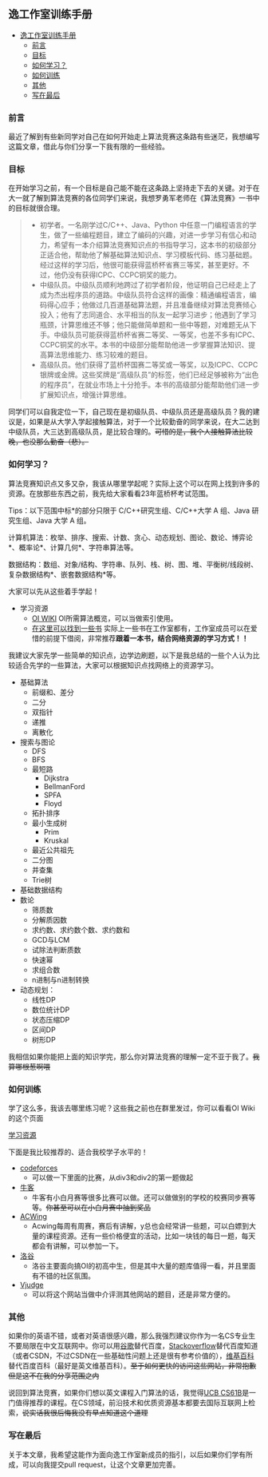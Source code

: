 ## 逸工作室训练手册

- [逸工作室训练手册](#逸工作室训练手册)
  - [前言](#前言)
  - [目标](#目标)
  - [如何学习？](#如何学习)
  - [如何训练](#如何训练)
  - [其他](#其他)
  - [写在最后](#写在最后)

### 前言
最近了解到有些新同学对自己在如何开始走上算法竞赛这条路有些迷茫，我想编写这篇文章，借此与你们分享一下我有限的一些经验。

### 目标
在开始学习之前，有一个目标是自己能不能在这条路上坚持走下去的关键。对于在大一就了解到算法竞赛的各位同学们来说，我想罗勇军老师在《算法竞赛》一书中的目标就很合理。

> * 初学者。一名刚学过C/C++、Java、Python 中任意一门编程语言的学生，做了一些编程题目，建立了编码的兴趣，对进一步学习有信心和动力，希望有一本介绍算法竞赛知识点的书指导学习，这本书的初级部分正适合他，帮助他了解基础算法知识点、学习模板代码、练习基础题。经过这样的学习后，他很可能获得蓝桥杯省赛三等奖，甚至更好。不过，他仍没有获得ICPC、CCPC铜奖的能力。
> * 中级队员。中级队员顺利地跨过了初学者阶段，他证明自己已经走上了成为杰出程序员的道路。中级队员符合这样的画像：精通编程语言，编码得心应手；他做过几百道基础算法题，并且准备继续对算法竞赛倾心投入；他有了志同道合、水平相当的队友一起学习进步；他遇到了学习瓶颈，计算思维还不够；他只能做简单题和一些中等题，对难题无从下手。中级队员可能获得蓝桥杯省赛二等奖、一等奖，也差不多有ICPC、CCPC铜奖的水平。本书的中级部分能帮助他进一步掌握算法知识、提高算法思维能力、练习较难的题目。
> * 高级队员。他们获得了蓝桥杯国赛二等奖或一等奖，以及ICPC、CCPC 银牌或金牌。这些奖牌是“高级队员”的标签，他们已经足够被称为“出色的程序员”，在就业市场上十分抢手。本书的高级部分能帮助他们进一步扩展知识点，增强计算思维。

同学们可以自我定位一下，自己现在是初级队员、中级队员还是高级队员？我的建议是，如果是从大学入学起接触算法，对于一个比较勤奋的同学来说，在大二达到中级队员，大三达到高级队员，是比较合理的。~~可惜的是，我个人接触算法比较晚，也没那么勤奋（悲）。~~

### 如何学习？
算法竞赛知识点又多又杂，我该从哪里学起呢？实际上这个可以在网上找到许多的资源。在放那些东西之前，我先给大家看看23年蓝桥杯考试范围。

Tips：以下范围中标*的部分只限于 C/C++研究生组、C/C++大学 A 组、Java 研究生组、Java 大学 A 组。

计算机算法：枚举、排序、搜索、计数、贪心、动态规划、图论、数论、博弈论*、概率论*、计算几何*、字符串算法等。

数据结构：数组、对象/结构、字符串、队列、栈、树、图、堆、平衡树/线段树、复杂数据结构*、嵌套数据结构*等。

大家可以先从这些着手学起！

* 学习资源
  * [OI WIKI](https://oi-wiki.org/)
    OI所需算法概览，可以当做索引使用。
  * [在这里可以找到一些书](https://github.com/acm-clan/algorithm-stone)
    实际上一些书在工作室都有，工作室成员可以在爱惜的前提下借阅，非常推荐**跟着一本书，结合网络资源的学习方式！！**

我建议大家先学一些简单的知识点，边学边刷题，以下是我总结的一些个人认为比较适合先学的一些算法，大家可以根据知识点找网络上的资源学习。

* 基础算法
  * 前缀和、差分
  * 二分
  * 双指针
  * 递推
  * 离散化
* 搜索与图论
  * DFS
  * BFS
  * 最短路
    * Dijkstra
    * BellmanFord
    * SPFA
    * Floyd
  * 拓扑排序
  * 最小生成树
    * Prim
    * Kruskal
  * 最近公共祖先
  * 二分图
  * 并查集
  * Trie树
* 基础数据结构
* 数论
  * 筛质数
  * 分解质因数
  * 求约数、求约数个数、求约数和
  * GCD与LCM
  * 试除法判断质数
  * 快速幂
  * 求组合数
  * n进制与n进制转换
* 动态规划：
  * 线性DP
  * 数位统计DP
  * 状态压缩DP
  * 区间DP
  * 树形DP

我相信如果你能把上面的知识学完，那么你对算法竞赛的理解一定不亚于我了。~~我算哪根葱啊喂~~

### 如何训练

学了这么多，我该去哪里练习呢？这些我之前也在群里发过，你可以看看OI Wiki的这个页面

[学习资源](https://oi-wiki.org/contest/resources/)

下面是我比较推荐的、适合我校学子水平的！
* [codeforces](https://codeforces.com)
  * 可以做一下里面的比赛，从div3和div2的第一题做起
* [牛客](https://ac.nowcoder.com/acm/home)
  * 牛客有小白月赛等很多比赛可以做。还可以做做别的学校的校赛同步赛等等。~~你甚至可以在小白月赛中抽到奖品~~
* [ACWing](https://www.acwing.com/)
  * Acwing每周有周赛，赛后有讲解，y总也会经常讲一些题，可以白嫖到大量的课程资源。还有一些价格便宜的活动，比如一块钱的每日一题，每天都会有讲解，可以参加一下。
* [洛谷](https://www.luogu.com.cn/)
  * 洛谷主要面向搞OI的初高中生，但是其中大量的题库值得一看，并且里面有不错的社区氛围。
* [Vjudge](https://vjudge.net/)
  * 可以将这个网站当做中介评测其他网站的题目，还是非常方便的。

### 其他

如果你的英语不错，或者对英语很感兴趣，那么我强烈建议你作为一名CS专业生不要局限在中文互联网中。你可以用[谷歌](https://www.google.com/)替代百度，[Stackoverflow](http://stackoverflow.com)替代百度知道（或者CSDN，不过CSDN在一些基础性问题上还是很有参考价值的），[维基百科](http://en.wikipedia.org)替代百度百科（最好是英文维基百科）。~~至于如何更快的访问这些网站，非常抱歉但是这不在我的分享范围之内~~

说回到算法竞赛，如果你们想以英文课程入门算法的话，我觉得[UCB CS61B](https://sp18.datastructur.es/)是一门值得推荐的课程。在CS领域，前沿技术和优质资源基本都要去国际互联网上检索，~~说实话我很后悔我没有早点知道这个道理~~

### 写在最后

关于本文章，我希望这能作为面向逸工作室新成员的指引，以后如果你们学有所成，可以向我提交pull request，让这个文章更加完善。